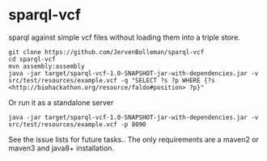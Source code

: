 sparql-vcf
==========

sparql against simple vcf files without loading them into a triple store.

```
git clone https://github.com/JervenBolleman/sparql-vcf
cd sparql-vcf
mvn assembly:assembly
java -jar target/sparql-vcf-1.0-SNAPSHOT-jar-with-dependencies.jar -v src/test/resources/example.vcf -q "SELECT ?s ?p WHERE {?s <http://biohackathon.org/resource/faldo#position> ?p}"
```

Or run it as a standalone server

```
java -jar target/sparql-vcf-1.0-SNAPSHOT-jar-with-dependencies.jar -v src/test/resources/example.vcf -p 8090
```
See the issue lists for future tasks..
The only requirements are a maven2 or maven3 and java8+ installation.


